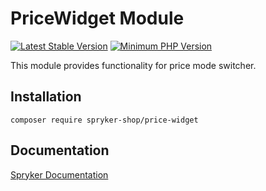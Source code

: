# PriceWidget Module
[![Latest Stable Version](https://poser.pugx.org/spryker-shop/price-widget/v/stable.svg)](https://packagist.org/packages/spryker-shop/price-widget)
[![Minimum PHP Version](https://img.shields.io/badge/php-%3E%3D%208.1-8892BF.svg)](https://php.net/)

This module provides functionality for price mode switcher.

## Installation

```
composer require spryker-shop/price-widget
```

## Documentation

[Spryker Documentation](https://docs.spryker.com)
